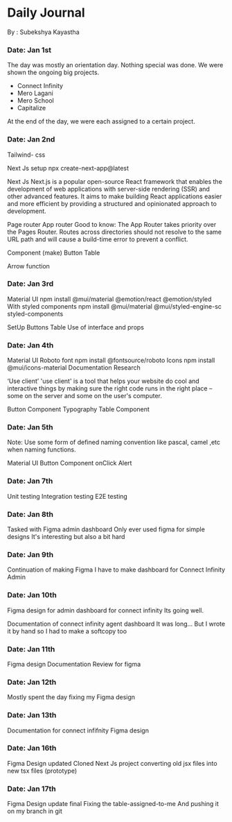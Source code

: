 # Daily Journal

By : Subekshya Kayastha

### Date: Jan 1st

The day was mostly an orientation day.
Nothing special was done.
We were shown the ongoing big projects.

- Connect Infinity
- Mero Lagani
- Mero School
- Capitalize

At the end of the day, we were each assigned to
a certain project.

### Date: Jan 2nd

Tailwind- css

Next Js setup
npx create-next-app@latest

Next Js
Next.js is a popular open-source React framework that
enables the development of web applications with server-side
rendering (SSR) and other advanced features.
It aims to make building React applications easier and more
efficient by providing a structured and opinionated approach to development.

Page router
App router
Good to know: The App Router takes priority over the Pages Router.
Routes across directories should not resolve to the same URL path
and will cause a build-time error to prevent a conflict.

Component (make)
Button
Table

Arrow function

### Date: Jan 3rd

Material UI
npm install @mui/material @emotion/react @emotion/styled
With styled components
npm install @mui/material @mui/styled-engine-sc styled-components

SetUp
Buttons
Table
Use of interface and props

### Date: Jan 4th

Material UI
Roboto font
npm install @fontsource/roboto
Icons
npm install @mui/icons-material
Documentation
Research

‘Use client’
'use client' is a tool that helps your website do cool
and interactive things by making sure the right code runs
in the right place – some on the server and some on the user's computer.

Button Component
Typography
Table Component

### Date: Jan 5th

Note: Use some form of defined naming convention like
pascal, camel ,etc when naming functions.

Material UI
Button Component
onClick Alert

### Date: Jan 7th

Unit testing
Integration testing
E2E testing

### Date: Jan 8th

Tasked with
Figma admin dashboard
Only ever used figma for simple designs
It's interesting but also a bit hard

### Date: Jan 9th

Continuation of making Figma
I have to make dashboard for
Connect Infinity Admin

### Date: Jan 10th

Figma design for admin dashboard for connect infinity
Its going well.

Documentation of connect infinity agent dashboard
It was long...
But I wrote it by hand so I had to make a softcopy too

### Date: Jan 11th

Figma design
Documentation
Review for figma

### Date: Jan 12th

Mostly spent the day fixing my
Figma design

### Date: Jan 13th

Documentation for connect infifnity
Figma design

### Date: Jan 16th

Figma Design updated
Cloned Next Js project
converting old jsx files into new tsx files (prototype)

### Date: Jan 17th

Figma Design update final
Fixing the table-assigned-to-me
And pushing it on my branch in git

